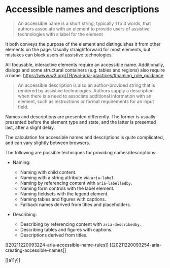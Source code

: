 # Accessible names and descriptions

>An accessible name is a short string, typically 1 to 3 words, that authors associate with an element to provide users of assistive technologies with a label for the element

It both conveys the purpose of the element and distinguishes it from other elements on the page. Usually straightforward for most elements, but mistakes can block users of assistive technologies.

All focusable, interactive elements require an accessible name. Additionally, dialogs and some structural containers (e.g. tables and regions) also require a name.
https://www.w3.org/TR/wai-aria-practices/#naming_role_guidance

>An accessible description is also an author-provided string that is rendered by assistive technologies. Authors supply a description when there is a need to associate additional information with an element, such as instructions or format requirements for an input field.

Names and descriptions are presented differently. The former is usually presented before the element type and state, and the latter is presented last, after a slight delay.

The calculation for accessible names and descriptions is quite complicated, and can vary slightly between browsers.

The following are possible techniques for providing names/descriptions:

-   Naming:
    -   Naming with child content.
    -   Naming with a string attribute via `aria-label`.
    -   Naming by referencing content with `aria-labelledby`.
    -   Naming form controls with the label element.
    -   Naming fieldsets with the legend element.
    -   Naming tables and figures with captions.
    -   Fallback names derived from titles and placeholders.

-   Describing:
    -   Describing by referencing content with `aria-describedby`.
    -   Describing tables and figures with captions.
    -   Descriptions derived from titles.

[[20211220093224-aria-accessible-name-rules]]
[[20211220093254-aria-creating-accessible-names]]

[[a11y]]